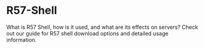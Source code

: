 # R57-Shell
What is R57 Shell, how is it used, and what are its effects on servers? Check out our guide for R57 shell download options and detailed usage information.
